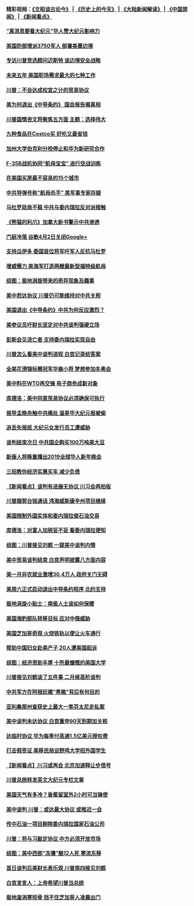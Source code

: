 #### 精彩视频：[《文昭谈古论今》](http://45.32.25.56/wenzhao) | [《历史上的今天》](http://45.32.25.56/today-in-history) | [《大陆新闻解读》](http://45.32.25.56/ntdtv-comedy) | [《中国禁闻》](http://45.32.25.56/ntdtv-news) | [《新闻看点》](http://45.32.25.56/news-insight) 

 #### [“真消息要看大纪元”华人赞大纪元影响力](../pages/nsc412/n11019162.md?t=02041831) 

#### [美国防部增派3750军人 部署美墨边境](../pages/nsc412/n11023230.md?t=02041831) 

#### [专访川普竞选顾问迈斯特 谈边境安全战略](../pages/nsc412/n11022555.md?t=02041831) 

#### [未来五年 美国职场需求最大的七种工作](../pages/nsc412/n11017088.md?t=02041831) 

#### [川普：不会达成权宜之计的贸易协议](../pages/nsc412/n11022486.md?t=02041831) 

#### [美为何退出《中导条约》 国会报告揭真相](../pages/nsc412/n11022256.md?t=02041831) 

#### [川普国情咨文将聚焦五方面 主题：选择伟大](../pages/nsc412/n11021501.md?t=02041831) 

#### [九种食品在Costco买 好吃又最省钱](../pages/nsc412/n11013272.md?t=02041831) 

#### [加州大学伯克利分校停止和华为新研究合作](../pages/nsc412/n11021086.md?t=02041831) 

#### [F-35B战机协同“航母宝宝” 进行空战训练](../pages/nsc412/n11020866.md?t=02041831) 

#### [在美国买房最不容易的15个城市](../pages/nsc412/n11019708.md?t=02041831) 

#### [中共导弹号称“航母杀手” 美军事专家存疑](../pages/nsc412/n11021488.md?t=02041831) 

#### [马杜罗政局不稳 中共与委内瑞拉反对派接触](../pages/nsc412/n11020719.md?t=02041831) 

#### [《熊猫的利爪》加拿大新书警示中共渗透](../pages/nsc412/n11020739.md?t=02041831) 

#### [门庭冷落 谷歌4月2日关闭Google+](../pages/nsc412/n11020806.md?t=02041831) 

#### [支持瓜伊多 委国首位将军吁军人反抗马杜罗](../pages/nsc412/n11020776.md?t=02041831) 

#### [增威慑力 美海军打造两艘最新型福特级航母](../pages/nsc412/n11020744.md?t=02041831) 

#### [组图：极地涡旋带来的奇异现象及趣事](../pages/nsc412/n11020731.md?t=02041831) 

#### [美中若达协议 川普仍可能维持对中共关税](../pages/nsc412/n11020625.md?t=02041831) 

#### [美国退出《中导条约》中共为何反应激烈？](../pages/nsc412/n11020569.md?t=02041831) 

#### [美参议员吁财长坚定对中共谈判强硬立场](../pages/nsc412/n11020440.md?t=02041831) 

#### [彭斯会见流亡者 支持委内瑞拉实现自由](../pages/nsc412/n11020031.md?t=02041831) 

#### [川普怎么看美中谈判进程 白宫记录给答案](../pages/nsc412/n11019682.md?t=02041831) 

#### [全美花滑锦标赛冠军华裔小将  梦想参加冬奥会](../pages/nsc412/n11019761.md?t=02041831) 

#### [美中料在WTO再交锋 电子商务成新对象](../pages/nsc412/n11018959.md?t=02041831) 

#### [库德洛：美中同意贸易协议必须确保可执行](../pages/nsc412/n11019036.md?t=02041831) 

#### [报导孟晚舟触中共痛处 温哥华大纪元报被偷](../pages/nsc412/n11019232.md?t=02041831) 

#### [追丢失报纸 大纪元女发行员工遭威胁](../pages/nsc412/n11019384.md?t=02041831) 

#### [谈判结束次日 中共国企购买100万吨美大豆](../pages/nsc412/n11019167.md?t=02041831) 

#### [新唐人将隆重播出2019全球华人新年晚会](../pages/nsc412/n11016043.md?t=02041831) 

#### [三招教你经济实惠买车 减少负债](../pages/nsc412/n11018732.md?t=02041831) 

#### [【新闻看点】谈判有进展无协议 川习会再拍板](../pages/nsc412/n11018718.md?t=02041831) 

#### [川普跟郭台铭通话 鸿海威斯康辛州项目继续](../pages/nsc412/n11018841.md?t=02041831) 

#### [美国限制外国实体和委内瑞拉做石油交易](../pages/nsc412/n11018353.md?t=02041831) 

#### [库德洛：对富人加税妥不妥 看委内瑞拉便知](../pages/nsc412/n11018735.md?t=02041831) 

#### [组图：川普接见刘鹤 一窥美中谈判内情](../pages/nsc412/n11018301.md?t=02041831) 

#### [美中贸易谈判结束 白宫声明披露八方面内容](../pages/nsc412/n11018681.md?t=02041831) 

#### [美一月非农就业激增30.4万人 政府关门无碍](../pages/nsc412/n11018450.md?t=02041831) 

#### [美周六正式启动退出中导条约程序 北约支持](../pages/nsc412/n11018405.md?t=02041831) 

#### [极地涡旋小贴士：南极人士谈如何保暖](../pages/nsc412/n11017984.md?t=02041831) 

#### [美国海豹部队转移目标 应对中俄威胁](../pages/nsc412/n11017801.md?t=02041831) 

#### [美国芝加哥奇观 火烧铁轨以便让火车通行](../pages/nsc412/n11017196.md?t=02041831) 

#### [帮助中国妇女赴美产子 20人遭美国起诉](../pages/nsc412/n11017068.md?t=02041831) 

#### [组图：经济资助丰厚 十所最慷慨的美国大学](../pages/nsc412/n11016519.md?t=02041831) 

#### [川普接见刘鹤谈了五件事 二月续高阶谈判](../pages/nsc412/n11016767.md?t=02041831) 

#### [中共军方在阿根廷建“黑箱”背后有何目的](../pages/nsc412/n11016689.md?t=02041831) 

#### [亚利桑那州查获史上最大一笔芬太尼走私案](../pages/nsc412/n11016442.md?t=02041831) 

#### [美中谈判未达协议 白宫重申90天到期加关税](../pages/nsc412/n11016604.md?t=02041831) 

#### [达临时协议 华为每季付高通1.5亿美元授权费](../pages/nsc412/n11016503.md?t=02041831) 

#### [打击假签证 美移民局设野鸡大学招外国学生](../pages/nsc412/n11016378.md?t=02041831) 

#### [【新闻看点】川习或再会 北京加速释让步信号](../pages/nsc412/n11016108.md?t=02041831) 

#### [川普总统转发英文大纪元专栏文章](../pages/nsc412/n11016258.md?t=02041831) 

#### [美国天气有多冷？香蕉留室外2小时可当锤使](../pages/nsc412/n11016264.md?t=02041831) 

#### [美中谈判 川普：或达最大协议 或推迟一会](../pages/nsc412/n11016270.md?t=02041831) 

#### [传中石油一项目剔除委内瑞拉国家石油公司](../pages/nsc412/n11015982.md?t=02041831) 

#### [川普：将与习敲定协议 中方必须开放市场](../pages/nsc412/n11015814.md?t=02041831) 

#### [组图：美中西部“冻僵”酿12人死 寒流东移](../pages/nsc412/n11015675.md?t=02041831) 

#### [首日谈判后美财长表乐观 川普周四接见刘鹤](../pages/nsc412/n11015436.md?t=02041831) 

#### [白宫发言人：上帝希望川普当总统](../pages/nsc412/n11015016.md?t=02041831) 

#### [极地漩涡寒彻骨 挡不住芝加哥人凌晨出门](../pages/nsc412/n11014521.md?t=02041831) 

